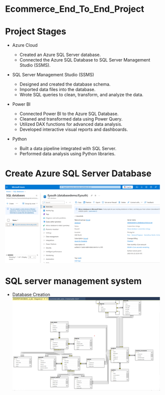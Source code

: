 # Ecommerce_End_To_End_Project
# Project Stages

- Azure Cloud
   - Created an Azure SQL Server database.
   - Connected the Azure SQL Database to SQL Server Management Studio (SSMS).

- SQL Server Management Studio (SSMS)
   - Designed and created the database schema.
   - Imported data files into the database.
   - Wrote SQL queries to clean, transform, and analyze the data.
- Power BI
   - Connected Power BI to the Azure SQL Database.
   - Cleaned and transformed data using Power Query.
   - Utilized DAX functions for advanced data analysis.
   - Developed interactive visual reports and dashboards.
- Python
   - Built a data pipeline integrated with SQL Server.
   - Performed data analysis using Python libraries.
# Create Azure SQL Server Database
  ![azure](https://github.com/Saragamil3/Ecommerce_End_To_End_Project/blob/main/Screenshot%202025-05-23%20161830%20(1).png)
# SQL server management system 
- Database Creation
  ![ERD](https://github.com/Saragamil3/Ecommerce_End_To_End_Project/blob/main/Screenshot%202025-06-03%20073118.png)
